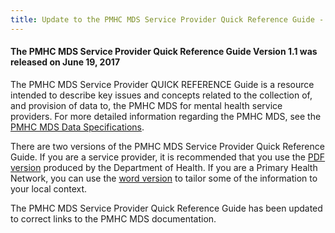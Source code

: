 ```yaml
---
title: Update to the PMHC MDS Service Provider Quick Reference Guide - 19/6/2017
---
```


<h4>The PMHC MDS Service Provider Quick Reference Guide Version 1.1  was released on June 19, 2017</h4>
 
<p>The PMHC MDS Service Provider QUICK REFERENCE Guide is a resource intended to describe key issues and concepts related to the collection of, and provision of data to, the PMHC MDS for mental health service providers. For more detailed information regarding the PMHC MDS, see the <a href="https://docs.pmhc-mds.com/data-specification/">PMHC MDS Data Specifications</a>.</p>
 
<p>There are two versions of the PMHC MDS Service Provider Quick Reference Guide. If you are a service provider, it is recommended that you use the <a href="https://www.pmhc-mds.com/doc/service-provider-quick-reference-guide-20170619.pdf">PDF version</a> produced by the Department of Health. If you are a Primary Health Network, you can use the <a href="https://www.pmhc-mds.com/doc/service-provider-quick-reference-guide-template-20170619.docx">word version</a> to tailor some of the information to your local context.</p>
 
<p>The PMHC MDS Service Provider Quick Reference Guide has been updated to correct links to the PMHC MDS documentation.</p>
